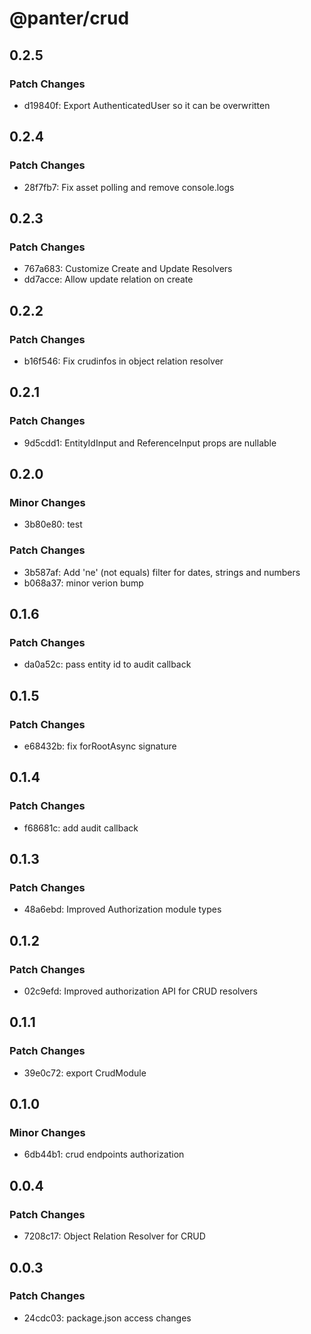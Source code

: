 # @panter/crud

## 0.2.5

### Patch Changes

- d19840f: Export AuthenticatedUser so it can be overwritten

## 0.2.4

### Patch Changes

- 28f7fb7: Fix asset polling and remove console.logs

## 0.2.3

### Patch Changes

- 767a683: Customize Create and Update Resolvers
- dd7acce: Allow update relation on create

## 0.2.2

### Patch Changes

- b16f546: Fix crudinfos in object relation resolver

## 0.2.1

### Patch Changes

- 9d5cdd1: EntityIdInput and ReferenceInput props are nullable

## 0.2.0

### Minor Changes

- 3b80e80: test

### Patch Changes

- 3b587af: Add 'ne' (not equals) filter for dates, strings and numbers
- b068a37: minor verion bump

## 0.1.6

### Patch Changes

- da0a52c: pass entity id to audit callback

## 0.1.5

### Patch Changes

- e68432b: fix forRootAsync signature

## 0.1.4

### Patch Changes

- f68681c: add audit callback

## 0.1.3

### Patch Changes

- 48a6ebd: Improved Authorization module types

## 0.1.2

### Patch Changes

- 02c9efd: Improved authorization API for CRUD resolvers

## 0.1.1

### Patch Changes

- 39e0c72: export CrudModule

## 0.1.0

### Minor Changes

- 6db44b1: crud endpoints authorization

## 0.0.4

### Patch Changes

- 7208c17: Object Relation Resolver for CRUD

## 0.0.3

### Patch Changes

- 24cdc03: package.json access changes
